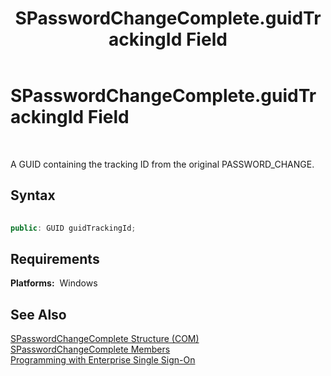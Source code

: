 ﻿---
title: SPasswordChangeComplete.guidTrackingId Field
TOCTitle: SPasswordChangeComplete.guidTrackingId Field
ms:assetid: 4c4a285b-3416-4491-8347-e8e67b8cd13b
ms:mtpsurl: https://msdn.microsoft.com/en-us/library/Aa754460(v=BTS.80)
ms:contentKeyID: 51527871
ms.date: 08/30/2017
mtps_version: v=BTS.80
dev_langs:
- c++
---

# SPasswordChangeComplete.guidTrackingId Field

 

A GUID containing the tracking ID from the original PASSWORD\_CHANGE.

## Syntax

``` c++
  
public: GUID guidTrackingId;  
```

## Requirements

**Platforms:**  Windows

## See Also

[SPasswordChangeComplete Structure (COM)](spasswordchangecomplete-structure-com.md)  
[SPasswordChangeComplete Members](spasswordchangecomplete-members.md)  
[Programming with Enterprise Single Sign-On](https://msdn.microsoft.com/en-us/library/aa704508\(v=bts.80\))

